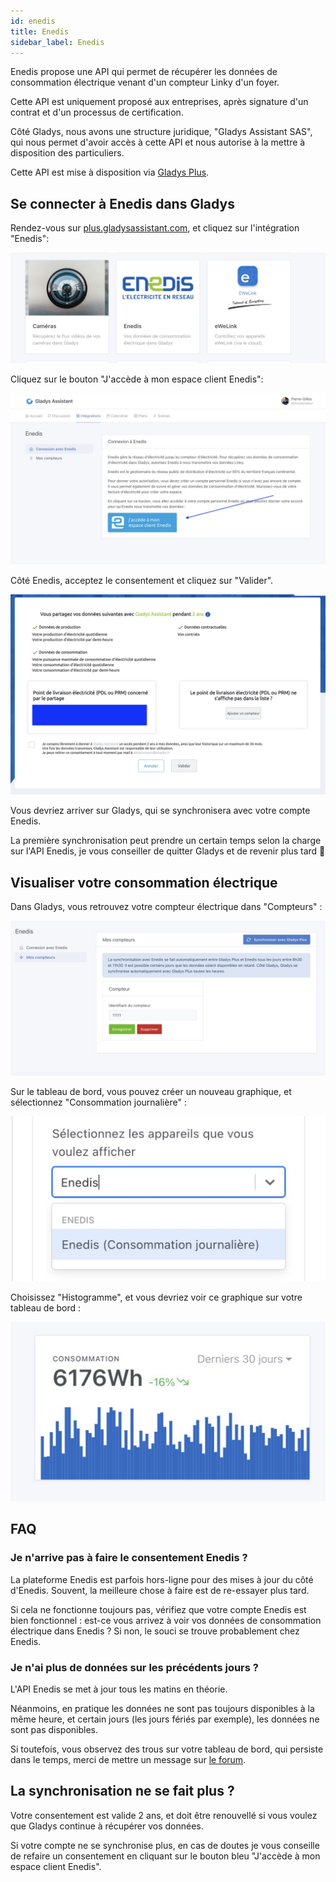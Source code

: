 ```yaml
---
id: enedis
title: Enedis
sidebar_label: Enedis
---
```


Enedis propose une API qui permet de récupérer les données de consommation électrique venant d'un compteur Linky d'un foyer.

Cette API est uniquement proposé aux entreprises, après signature d'un contrat et d'un processus de certification.

Côté Gladys, nous avons une structure juridique, "Gladys Assistant SAS", qui nous permet d'avoir accès à cette API et nous autorise à la mettre à disposition des particuliers.

Cette API est mise à disposition via [Gladys Plus](/fr/plus).

## Se connecter à Enedis dans Gladys

Rendez-vous sur [plus.gladysassistant.com](https://plus.gladysassistant.com), et cliquez sur l'intégration "Enedis":

![Enedis icône](../../../../../static/img/docs/fr/configuration/enedis/enedis-integration-icone.jpg)

Cliquez sur le bouton "J'accède à mon espace client Enedis":

![Intégration Enedis Gladys consentement](../../../../../static/img/docs/fr/configuration/enedis/enedis-integration-clic.jpg)

Côté Enedis, acceptez le consentement et cliquez sur "Valider".

![Enedis consentement](../../../../../static/img/docs/fr/configuration/enedis/enedis-consentement.jpg)

Vous devriez arriver sur Gladys, qui se synchronisera avec votre compte Enedis.

La première synchronisation peut prendre un certain temps selon la charge sur l'API Enedis, je vous conseiller de quitter Gladys et de revenir plus tard 🙂

## Visualiser votre consommation électrique

Dans Gladys, vous retrouvez votre compteur électrique dans "Compteurs" :

![Intégration Enedis Gladys, mes compteurs](../../../../../static/img/docs/fr/configuration/enedis/enedis-compteur.jpg)

Sur le tableau de bord, vous pouvez créer un nouveau graphique, et sélectionnez "Consommation journalière" :

![Intégration Enedis Gladys, consommation journalière](../../../../../static/img/docs/fr/configuration/enedis/graphique-consommation-quotidienne.jpg)

Choisissez "Histogramme", et vous devriez voir ce graphique sur votre tableau de bord :

![Intégration Enedis Gladys, graphique](../../../../../static/img/docs/fr/configuration/enedis/enedis-graphique.jpg)

## FAQ

### Je n'arrive pas à faire le consentement Enedis ?

La plateforme Enedis est parfois hors-ligne pour des mises à jour du côté d'Enedis. Souvent, la meilleure chose à faire est de re-essayer plus tard.

Si cela ne fonctionne toujours pas, vérifiez que votre compte Enedis est bien fonctionnel : est-ce vous arrivez à voir vos données de consommation électrique dans Enedis ? Si non, le souci se trouve probablement chez Enedis.

### Je n'ai plus de données sur les précédents jours ?

L'API Enedis se met à jour tous les matins en théorie.

Néanmoins, en pratique les données ne sont pas toujours disponibles à la même heure, et certain jours (les jours fériés par exemple), les données ne sont pas disponibles.

Si toutefois, vous observez des trous sur votre tableau de bord, qui persiste dans le temps, merci de mettre un message sur [le forum](https://community.gladysassistant.com/).

## La synchronisation ne se fait plus ?

Votre consentement est valide 2 ans, et doit être renouvellé si vous voulez que Gladys continue à récupérer vos données.

Si votre compte ne se synchronise plus, en cas de doutes je vous conseille de refaire un consentement en cliquant sur le bouton bleu "J'accède à mon espace client Enedis".
